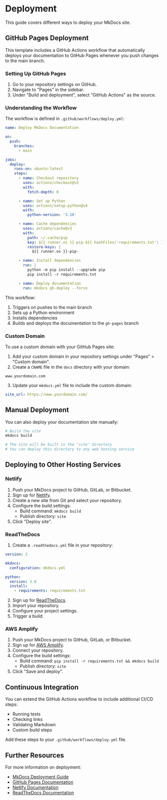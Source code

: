 # Deployment

This guide covers different ways to deploy your MkDocs site.

## GitHub Pages Deployment

This template includes a GitHub Actions workflow that automatically deploys your documentation to GitHub Pages whenever you push changes to the main branch.

### Setting Up GitHub Pages

1. Go to your repository settings on GitHub.
2. Navigate to "Pages" in the sidebar.
3. Under "Build and deployment", select "GitHub Actions" as the source.

### Understanding the Workflow

The workflow is defined in `.github/workflows/deploy.yml`:

```yaml
name: Deploy MkDocs Documentation

on:
  push:
    branches:
      - main

jobs:
  deploy:
    runs-on: ubuntu-latest
    steps:
      - name: Checkout repository
        uses: actions/checkout@v3
        with:
          fetch-depth: 0

      - name: Set up Python
        uses: actions/setup-python@v4
        with:
          python-version: '3.10'

      - name: Cache dependencies
        uses: actions/cache@v3
        with:
          path: ~/.cache/pip
          key: ${{ runner.os }}-pip-${{ hashFiles('requirements.txt') }}
          restore-keys: |
            ${{ runner.os }}-pip-

      - name: Install dependencies
        run: |
          python -m pip install --upgrade pip
          pip install -r requirements.txt

      - name: Deploy documentation
        run: mkdocs gh-deploy --force
```

This workflow:
1. Triggers on pushes to the main branch
2. Sets up a Python environment
3. Installs dependencies
4. Builds and deploys the documentation to the `gh-pages` branch

### Custom Domain

To use a custom domain with your GitHub Pages site:

1. Add your custom domain in your repository settings under "Pages" > "Custom domain".
2. Create a `CNAME` file in the `docs` directory with your domain:

```
www.yourdomain.com
```

3. Update your `mkdocs.yml` file to include the custom domain:

```yaml
site_url: https://www.yourdomain.com/
```

## Manual Deployment

You can also deploy your documentation site manually:

```bash
# Build the site
mkdocs build

# The site will be built in the 'site' directory
# You can deploy this directory to any web hosting service
```

## Deploying to Other Hosting Services

### Netlify

1. Push your MkDocs project to GitHub, GitLab, or Bitbucket.
2. Sign up for [Netlify](https://www.netlify.com/).
3. Create a new site from Git and select your repository.
4. Configure the build settings:
   - Build command: `mkdocs build`
   - Publish directory: `site`
5. Click "Deploy site".

### ReadTheDocs

1. Create a `.readthedocs.yml` file in your repository:

```yaml
version: 2

mkdocs:
  configuration: mkdocs.yml

python:
  version: 3.8
  install:
    - requirements: requirements.txt
```

2. Sign up for [ReadTheDocs](https://readthedocs.org/).
3. Import your repository.
4. Configure your project settings.
5. Trigger a build.

### AWS Amplify

1. Push your MkDocs project to GitHub, GitLab, or Bitbucket.
2. Sign up for [AWS Amplify](https://aws.amazon.com/amplify/).
3. Connect your repository.
4. Configure the build settings:
   - Build command: `pip install -r requirements.txt && mkdocs build`
   - Publish directory: `site`
5. Click "Save and deploy".

## Continuous Integration

You can extend the GitHub Actions workflow to include additional CI/CD steps:

- Running tests
- Checking links
- Validating Markdown
- Custom build steps

Add these steps to your `.github/workflows/deploy.yml` file.

## Further Resources

For more information on deployment:

- [MkDocs Deployment Guide](https://www.mkdocs.org/user-guide/deploying-your-docs/)
- [GitHub Pages Documentation](https://docs.github.com/en/pages)
- [Netlify Documentation](https://docs.netlify.com/)
- [ReadTheDocs Documentation](https://docs.readthedocs.io/)